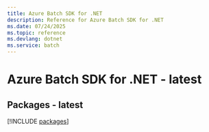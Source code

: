 ```yaml
---
title: Azure Batch SDK for .NET
description: Reference for Azure Batch SDK for .NET
ms.date: 07/24/2025
ms.topic: reference
ms.devlang: dotnet
ms.service: batch
---
```

# Azure Batch SDK for .NET - latest
## Packages - latest
[!INCLUDE [packages](batch-index.md)]